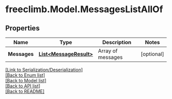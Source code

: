 # freeclimb.Model.MessagesListAllOf


## Properties

Name | Type | Description | Notes
------------ | ------------- | ------------- | -------------
**Messages** | [**List&lt;MessageResult&gt;**](MessageResult.md) | Array of messages | [optional] 

[[Link to Serialization/Deserialization]](../README.md#documentation-for-serialization-deserialization)<br /> 
[[Back to Enum list]](../README.md#documentation-for-enums)<br /> 
[[Back to Model list]](../README.md#documentation-for-models)<br /> 
[[Back to API list]](../README.md#documentation-for-api-endpoints) <br /> 
[[Back to README]](../README.md) <br /> 
